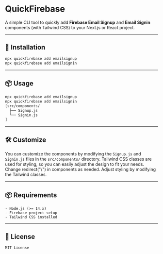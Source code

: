 # QuickFirebase

A simple CLI tool to quickly add **Firebase Email Signup** and **Email Signin** components (with Tailwind CSS) to your Next.js or React project.

---

## 🚀 Installation

```bash
npx quickfirebase add emailsignup
npx quickfirebase add emailsignin
```
---
## 📦 Usage

```bash
npx quickfirebase add emailsignup
npx quickfirebase add emailsignin
[src/components/
  ├── Signup.js
  └── Signin.js
]
```
---
## 🛠️ Customize
You can customize the components by modifying the `Signup.js` and `Signin.js` files in the `src/components/` directory. Tailwind CSS classes are used for styling, so you can easily adjust the design to fit your needs.
Change redirect("/") in components as needed.
Adjust styling by modifying the Tailwind classes.

---
## 📦 Requirements
```text
- Node.js (>= 14.x)
- Firebase project setup
- Tailwind CSS installed
```

---
## 📄 License

```text
MIT License
```
